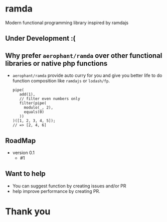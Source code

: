 # ramda
Modern functional programming library inspired by ramdajs

## Under Development :(

## Why prefer `aerophant/ramda` over other functional libraries or native php functions
- `aerophant/ramda` provide auto curry for you and give you better life to do function composition like `ramdajs` or `lodash/fp`.

      pipe(
         add(1),
         // filter even numbers only
         filter(pipe(
           modulo(_, 2),
           equals(0)
         ))
      )([1, 2, 3, 4, 5]);
      // => [2, 4, 6]
      
## RoadMap
- version 0.1
    - #1
    
## Want to help
- You can suggest function by creating issues and/or PR
- help improve performance by creating PR.

# Thank you
